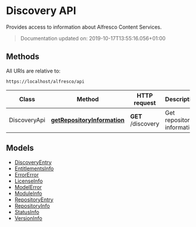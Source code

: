 # **Discovery API**

Provides access to information about Alfresco Content Services.

> Documentation updated on: 2019-10-17T13:55:16.056+01:00

## Methods

All URIs are relative to:

```text
https://localhost/alfresco/api
```

Class | Method | HTTP request | Description
------------ | ------------- | ------------- | -------------
DiscoveryApi | [**getRepositoryInformation**](docs/DiscoveryApi.md#getRepositoryInformation) | **GET** /discovery | Get repository information

## Models

- [DiscoveryEntry](docs/DiscoveryEntry.md)
- [EntitlementsInfo](docs/EntitlementsInfo.md)
- [ErrorError](docs/ErrorError.md)
- [LicenseInfo](docs/LicenseInfo.md)
- [ModelError](docs/ModelError.md)
- [ModuleInfo](docs/ModuleInfo.md)
- [RepositoryEntry](docs/RepositoryEntry.md)
- [RepositoryInfo](docs/RepositoryInfo.md)
- [StatusInfo](docs/StatusInfo.md)
- [VersionInfo](docs/VersionInfo.md)
